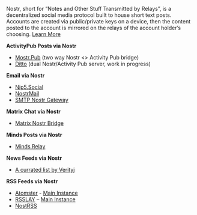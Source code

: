 Nostr, short for “Notes and Other Stuff Transmitted by Relays”, is a decentralized social media protocol built to house short text posts. Accounts are created via public/private keys on a device, then the content posted to the account is mirrored on the relays of the account holder’s choosing. [Learn More](https://nostr.com/)

**ActivityPub Posts via Nostr**
* [Mostr.Pub](https://mostr.pub) (two way Nostr <> Activity Pub bridge)
* [Ditto](https://gitlab.com/soapbox-pub/ditto) (dual Nostr/Activity Pub server, work in progress)

**Email via Nostr**
* [Nip5.Social](https://app.nip05.social/home)
* [NostrMail](https://asherp.github.io/nostr-mail/)
* [SMTP Nostr Gateway](https://github.com/Cameri/smtp-nostr-gateway)

**Matrix Chat via Nostr**
* [Matrix Nostr Bridge](https://github.com/8go/matrix-nostr-bridge)

**Minds Posts via Nostr**
* [Minds Relay](https://gitlab.com/minds/infrastructure/nostr-relay)

**News Feeds via Nostr**
* [A currated list by Verityj](https://verityj.github.io/nostr-news-feeds.html)

**RSS Feeds via Nostr**
* [Atomster](https://git.sr.ht/~psic4t/atomstr) - [Main Instance](https://atomstr.data.haus/)
* [RSSLAY](https://github.com/piraces/rsslay) – [Main Instance](https://rsslay.nostr.moe/)
* [NostRSS](https://github.com/Asone/nostrss)



